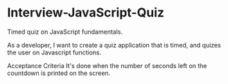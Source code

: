 # Interview-JavaScript-Quiz
Timed quiz on JavaScript fundamentals.


As a developer, I want to create a quiz application that is timed, and quizes the user on Javascript functions. 

Acceptance Criteria
It's done when the number of seconds left on the countdown is printed on the screen.


